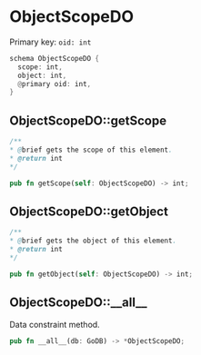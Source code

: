 # ObjectScopeDO

Primary key: `oid: int`

```rust
schema ObjectScopeDO {
  scope: int,
  object: int,
  @primary oid: int,
}
```
## ObjectScopeDO::getScope

```java
/**
* @brief gets the scope of this element.
* @return int
*/
```
```rust
pub fn getScope(self: ObjectScopeDO) -> int;
```
## ObjectScopeDO::getObject

```java
/**
* @brief gets the object of this element.
* @return int
*/
```
```rust
pub fn getObject(self: ObjectScopeDO) -> int;
```
## ObjectScopeDO::\_\_all\_\_

Data constraint method.

```rust
pub fn __all__(db: GoDB) -> *ObjectScopeDO;
```
